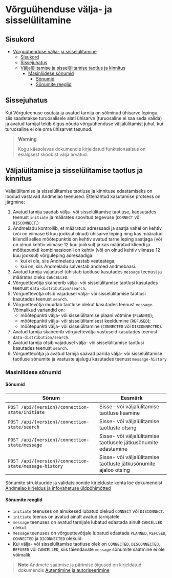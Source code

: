 # Võrguühenduse välja- ja sisselülitamine

## Sisukord

- [Võrguühenduse välja- ja sisselülitamine](#võrguühenduse-välja--ja-sisselülitamine)
  - [Sisukord](#sisukord)
  - [Sissejuhatus](#sissejuhatus)
  - [Väljalülitamise ja sisselülitamise taotlus ja kinnitus](#väljalülitamise-ja-sisselülitamise-taotlus-ja-kinnitus)
    - [Masinliidese sõnumid](#masinliidese-sõnumid)
      - [Sõnumid](#sõnumid)
      - [Sõnumite reeglid](#sõnumite-reeglid)

## Sissejuhatus

Kui Võrguteenuse osutaja ja avatud tarnija on sõlminud ühisarve lepingu, siis saadetakse turuosalisele alati ühisarve (turuosaline ei saa seda valida) ja avatud tarnijal tekib õigus nõuda võrguühenduse väljalülitamist juhul, kui turuosaline ei ole oma ühisarvet tasunud.

> **Warning**
> 
> Kogu käesolevas dokumendis kirjeldatud funktsionaalsus on esialgsest skoobist välja arvatud.

## Väljalülitamise ja sisselülitamise taotlus ja kinnitus

Väljalülitamise ja sisselülitamise taotluse ja kinnituse edastamiseks on loodud vastavad Andmelao teenused. Ettenähtud kasutamise protsess on järgmine:

1. Avatud tarnija saadab välja- või sisselülitamise taotluse, kaqsutades teenust `initiate` ja määrates soovitud tegevuse (`CONNECT` või `DISCONNECT`.)
2. Andmeladu kontrollib, et määratud adressaadi ja saatja vahel on kehtiv (või on viimase 6 kuu jooksul olnud) ühisarve leping ning kas määratud kliendil selles mõõtepunktis on kehtiv avatud tarne leping saatjaga (või on olnud kehtiv viimase 12 kuu jooksul) ja kas määratud kliendi ja mõõtepunkti kombinatsioonil on kehtiv (või on olnud kehtiv viimase 12 kuu jooksul) võrguleping adresaadiga:
   - kui ei ole, siis Andmeladu vastab veateatega;
   - kui on, siis Andmeladu salvestab andmed andmebaasi.
3. Avatud tarnija vajadusel tühistab taotluse kasutades `message` teenust ja määrates oleku `CANCELLED`.
4. Võrguettevõtja skaneerib välja- või sisselülitamise taotlusi kasutades teenust `data-distribution/search`.
5. Võrguettevõtja otsib vajadusel välja- või sisselülitamise taotlusi kasutades teenust `search`.
6. Võrguettevõtja muudab taotluse olekut kasutades teenust `message`. Võimalikud variandid on:
   - mõõtepunkti välja- või sisselülitamise plaani võtmine (`PLANNED`);
   - mõõtepunkti välja- või sisselülitamisest keeldumine (`REFUSED`);
   - mõõtepunkti välja- või sisselülitamine (`CONNECTED` või `DISCONNECTED`).
7. Avatud tarnija skaneerib võrguettevõtja vastuseid kasutades teenust `data-distribution/search`.
8. Avatud tarnija otsib vajadusel välja- või sisselülitamise taotlusi kasutades teenust `search`.
9. Võrguettecõtja ja avatud tarnija saavad pärida välja- või sisselülitamise taotluse sõnumite ja vastuste ajalugu kasutades teenust `message-history`

### Masinliidese sõnumid

#### Sõnumid

| Sõnum                                                  | Eesmärk                                                          |
|--------------------------------------------------------|------------------------------------------------------------------|
| `POST /api/{version}/connection-state/initiate`        | Sisse- või väljalülitamise taotluse lisamine                     |
| `POST /api/{version}/connection-state/search`          | Sisse- või väljalülitamise taotluste otsing                      |
| `POST /api/{version}/connection-state/message`         | Sisse- või väljalülitamise taotlusele jätkusõnumite edastamine   |
| `POST /api/{version}/connection-state/message-history` | Sisse- või väljalülitamise taotluste jätkusõnumite ajaloo otsing |

Sõnumite struktuuride ja validatsioonide kirjelduste kohta loe dokumendist [Andmelao kirjeldus ja infovahetuse üldpõhimõtted](01-avp-kirjeldus-ja-infovahetuse-yldpohimotted.md)

#### Sõnumite reeglid

- `initiate` teenuses on ainukesed lubatud olekud `CONNECT` või `DISCONNECT`.
- `initiate` teenus on avatud ainult avatud tarnijatele.
- `message` teenuses on avatud tarnijale lubatud edastada ainult `CANCELLED` olekut.
- `message` teenuses on võrguettevõtjale lubatud edastada `PLANNED`, `REFUSED`, `CONNECTED` ja `DICONNECTED` olekuid.
- Kui välja- või sisselülitamise taotluse olek on `CONNECTED`, `DISCONNECTED`, `REFUSED` või `CANCELLED`, siis täiendavate `message` sõnumite saatmine ei ole võimalik.

> **Note**
> Andmete saatmise ja pärimise õigused on kirjeldatud dokumendis [Autentimine ja autoriseerimine](03-autentimine-ja-autoriseerimine.md)
